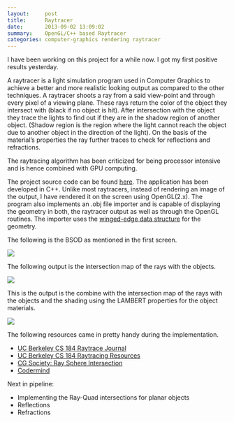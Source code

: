 ```yaml
---
layout:     post
title:      Raytracer
date:       2013-09-02 13:09:02
summary:    OpenGL/C++ based Raytracer
categories: computer-graphics rendering raytracer
---
```


I have been working on this project for a while now. I got my first positive results yesterday. 

A raytracer is a light simulation program used in Computer Graphics to achieve a better and more realistic looking output as compared to the other techniques. A raytracer shoots a ray from a said view-point and through every pixel of a viewing plane. These rays return the color of the object they intersect with (black if no object is hit). After intersection with the object they trace the lights to find out if they are in the shadow region of another object. (Shadow region is the region where the light cannot reach the object due to another object in the direction of the light). On the basis of the material’s properties the ray further traces to check for reflections and refractions.

The raytracing algorithm has been criticized for being processor intensive and is hence combined with GPU computing.

The project source code can be found [here](https://github.com/tanmaybinaykiya/Raytracer). The application has been developed in C++. Unlike most raytracers, instead of rendering an image of the output, I have rendered it on the screen using OpenGL(2.x). The program also implements an .obj file importer and is capable of displaying the geometry in both, the raytracer output as well as through the OpenGL routines.
The importer uses the [winged-edge data structure](https://pages.mtu.edu/~shene/COURSES/cs3621/NOTES/model/winged-e.html) for the geometry.

The following is the BSOD as mentioned in the first screen.

![]({{base}}/images/cg/raytracer/zero.png)

The following output is the intersection map of the rays with the objects.

![]({{base}}/images/cg/raytracer/first.png)

This is the output is the combine with the intersection map of the rays with the objects and the shading using the LAMBERT properties for the object materials.

![]({{base}}/images/cg/raytracer/second.png)

The following resources came in pretty handy during the implementation.

* [UC Berkeley CS 184 Raytrace Journal](http://inst.eecs.berkeley.edu/~cs184/fa09/raytrace_journal.php)
* [UC Berkeley CS 184 Raytracing Resources](http://inst.eecs.berkeley.edu/~cs184/fa09/resources/raytracing.htm)
* [CG Society: Ray Sphere Intersection](http://wiki.cgsociety.org/index.php/Ray_Sphere_Intersection)
* [Codermind](http://www.codermind.com/articles/Raytracer-in-C++-Part-I-First-rays.html)

Next in pipeline:

* Implementing the Ray-Quad intersections for planar objects
* Reflections
* Refractions
